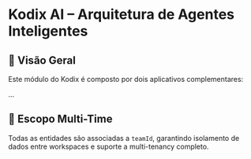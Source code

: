 
# Kodix AI – Arquitetura de Agentes Inteligentes

## 🧭 Visão Geral

Este módulo do Kodix é composto por dois aplicativos complementares:

...

## 🧩 Escopo Multi-Time

Todas as entidades são associadas a `teamId`, garantindo isolamento de dados entre workspaces e suporte a multi-tenancy completo.
